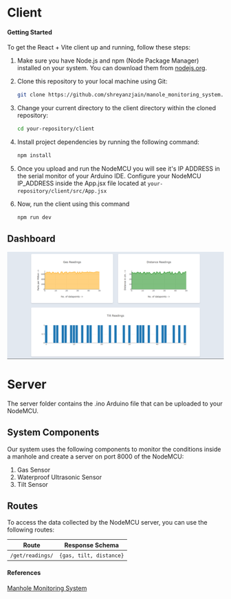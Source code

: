 # Client
#### Getting Started
To get the React + Vite client up and running, follow these steps:

1. Make sure you have Node.js and npm (Node Package Manager) installed on your system. You can download them from [nodejs.org](https://nodejs.org/).

2. Clone this repository to your local machine using Git:

   ```bash
   git clone https://github.com/shreyanzjain/manole_monitoring_system.git
   ```
3. Change your current directory to the client directory within the cloned repository:
    ```bash 
    cd your-repository/client
    ```
4. Install project dependencies by running the following command:
    ```bash
    npm install
    ```

5. Once you upload and run the NodeMCU you will see it's IP ADDRESS in the serial monitor of your Arduino IDE. Configure your NodeMCU IP_ADDRESS inside the App.jsx file located at ```your-repository/client/src/App.jsx ```

6. Now, run the client using this command
    ```bash
    npm run dev
    ```

## Dashboard
![Screenshot of the dashboard is not laoding, please try again.](./client/screenshots/dashboard.png)

# Server
The server folder contains the .ino Arduino file that can be uploaded to your NodeMCU.

## System Components
Our system uses the following components to monitor the conditions inside a manhole and create a server on port 8000 of the NodeMCU:

1. Gas Sensor
2. Waterproof Ultrasonic Sensor
3. Tilt Sensor

## Routes
To access the data collected by the NodeMCU server, you can use the following routes:

| Route            | Response Schema          |
|------------------|--------------------------|
| `/get/readings/` | `{gas, tilt, distance}` |

#### References
[Manhole Monitoring System](https://iotdesignpro.com/projects/iot-manhole-monitoring-system)